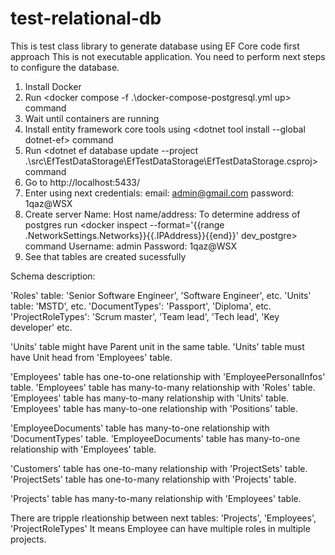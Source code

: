 # test-relational-db
This is test class library to generate database using EF Core code first approach
This is not executable application. You need to perform next steps to configure the database.

1. Install Docker
2. Run <docker compose -f .\docker-compose-postgresql.yml up> command
3. Wait until containers are running
4. Install entity framework core tools using <dotnet tool install --global dotnet-ef> command
5. Run <dotnet ef database update --project .\src\EfTestDataStorage\EfTestDataStorage\EfTestDataStorage.csproj> command
6. Go to http://localhost:5433/
7. Enter using next credentials:
   email: admin@gmail.com
   password: 1qaz@WSX
8. Create server
   Name: <any name>
   Host name/address: To determine address of postgres run <docker inspect --format='{{range .NetworkSettings.Networks}}{{.IPAddress}}{{end}}' dev_postgre> command
   Username: admin
   Password: 1qaz@WSX
9. See that tables are created sucessfully


Schema description:

'Roles' table: 'Senior Software Engineer', 'Software Engineer', etc.
'Units' table: 'MSTD', etc.
'DocumentTypes': 'Passport', 'Diploma', etc.
'ProjectRoleTypes': 'Scrum master', 'Team lead', 'Tech lead', 'Key developer' etc.

'Units' table might have Parent unit in the same table.
'Units' table must have Unit head from 'Employees' table.

'Employees' table has one-to-one relationship with 'EmployeePersonalInfos' table.
'Employees' table has many-to-many relationship with 'Roles' table.
'Employees' table has many-to-many relationship with 'Units' table.
'Employees' table has many-to-one relationship with 'Positions' table.

'EmployeeDocuments' table has many-to-one relationship with 'DocumentTypes' table.
'EmployeeDocuments' table has many-to-one relationship with 'Employees' table.

'Customers' table has one-to-many relationship with 'ProjectSets' table.
'ProjectSets' table has one-to-many relationship with 'Projects' table.

'Projects' table has many-to-many relationship with 'Employees' table.

There are tripple rleationship between next tables: 'Projects', 'Employees', 'ProjectRoleTypes'
It means Employee can have multiple roles in multiple projects.

